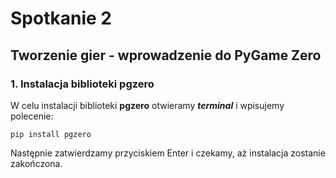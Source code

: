 # Spotkanie 2
## Tworzenie gier - wprowadzenie do PyGame Zero

### 1. Instalacja biblioteki pgzero

W celu instalacji biblioteki **pgzero** otwieramy **_terminal_** i wpisujemy polecenie:

`pip install pgzero`

Następnie zatwierdzamy przyciskiem Enter i czekamy, aż instalacja zostanie zakończona.